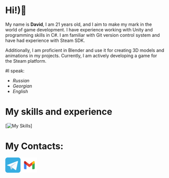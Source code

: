 # Hi!)👋
My name is **David**, I am 21 years old, and I aim to make my mark in the world of game development. I have experience working with Unity and programming skills in C#. I am familiar with Git version control system and have had experience with Steam SDK.

Additionally, I am proficient in Blender and use it for creating 3D models and animations in my projects. Currently, I am actively developing a game for the Steam platform.

#I speak:
- *Russian*
- *Georgian* 
- *English*

# My skills and experience

[![My Skills](https://skillicons.dev/icons?i=cs,py,unity,blender,git,rider,pycharm,vscode,visualstudio,ps,kali)]

# My Contacts:  

<p align="left">
    <a href="https://t.me/kviki_skviki"><img width="48" height="48" src="./telegram.svg"/></a> 
    <a href="mailto: kviki.zech@gmail.com"><img width="48" height="48" src="./gmail.svg"/></a> 
</p>
